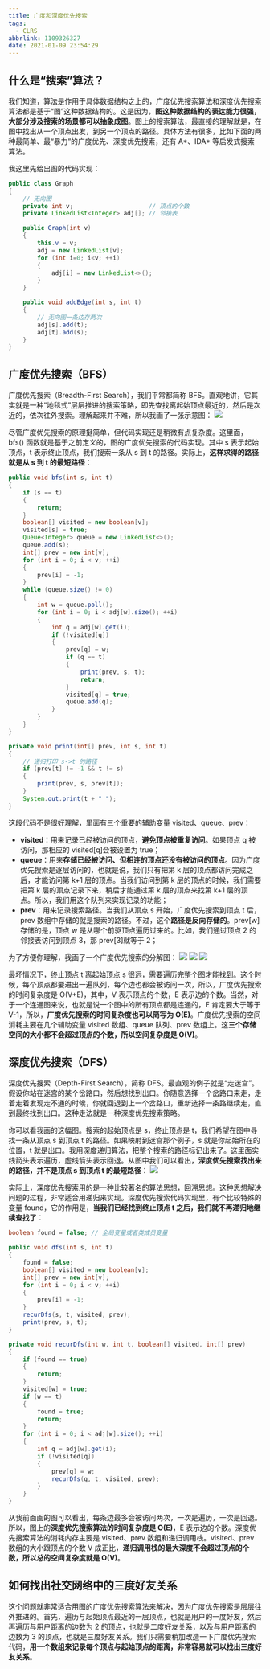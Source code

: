 ```yaml
---
title: 广度和深度优先搜索
tags:
  - CLRS
abbrlink: 1109326327
date: 2021-01-09 23:54:29
---
```

## 什么是“搜索”算法？
我们知道，算法是作用于具体数据结构之上的，广度优先搜索算法和深度优先搜索算法都是基于“图”这种数据结构的。这是因为，**图这种数据结构的表达能力很强，大部分涉及搜索的场景都可以抽象成图**。图上的搜索算法，最直接的理解就是，在图中找出从一个顶点出发，到另一个顶点的路径。具体方法有很多，比如下面的两种最简单、最“暴力”的广度优先、深度优先搜索，还有 A\*、IDA\* 等启发式搜索算法。

我这里先给出图的代码实现：
```java
public class Graph 
{ 
    // 无向图
    private int v;                     // 顶点的个数
    private LinkedList<Integer> adj[]; // 邻接表

    public Graph(int v) 
    {
        this.v = v;
        adj = new LinkedList[v];
        for (int i=0; i<v; ++i) 
        {
            adj[i] = new LinkedList<>();
        }
    }

    public void addEdge(int s, int t) 
    { 
        // 无向图一条边存两次
        adj[s].add(t);
        adj[t].add(s);
    }
}
```
<!--more-->

## 广度优先搜索（BFS）
广度优先搜索（Breadth-First Search），我们平常都简称 BFS。直观地讲，它其实就是一种“地毯式”层层推进的搜索策略，即先查找离起始顶点最近的，然后是次近的，依次往外搜索。理解起来并不难，所以我画了一张示意图：
![](https://raw.githubusercontent.com/necusjz/p/master/CLRS/geek/165.png)

尽管广度优先搜索的原理挺简单，但代码实现还是稍微有点复杂度。这里面，bfs() 函数就是基于之前定义的，图的广度优先搜索的代码实现。其中 s 表示起始顶点，t 表示终止顶点，我们搜索一条从 s 到 t 的路径。实际上，**这样求得的路径就是从 s 到 t 的最短路径**：
```java
public void bfs(int s, int t) 
{
    if (s == t)
    {
        return;
    }
    boolean[] visited = new boolean[v];
    visited[s] = true;
    Queue<Integer> queue = new LinkedList<>();
    queue.add(s);
    int[] prev = new int[v];
    for (int i = 0; i < v; ++i) 
    {
        prev[i] = -1;
    }
    while (queue.size() != 0) 
    {
        int w = queue.poll();
        for (int i = 0; i < adj[w].size(); ++i) 
        {
            int q = adj[w].get(i);
            if (!visited[q]) 
            {
                prev[q] = w;
                if (q == t) 
                {
                    print(prev, s, t);
                    return;
                }
                visited[q] = true;
                queue.add(q);
            }
        }
    }
}

private void print(int[] prev, int s, int t) 
{ 
    // 递归打印 s->t 的路径
    if (prev[t] != -1 && t != s) 
    {
        print(prev, s, prev[t]);
    }
    System.out.print(t + " ");
}
```

这段代码不是很好理解，里面有三个重要的辅助变量 visited、queue、prev：
- **visited**：用来记录已经被访问的顶点，**避免顶点被重复访问**。如果顶点 q 被访问，那相应的 visited\[q]会被设置为 true；
- **queue**：用来**存储已经被访问、但相连的顶点还没有被访问的顶点**。因为广度优先搜索是逐层访问的，也就是说，我们只有把第 k 层的顶点都访问完成之后，才能访问第 k+1 层的顶点。当我们访问到第 k 层的顶点的时候，我们需要把第 k 层的顶点记录下来，稍后才能通过第 k 层的顶点来找第 k+1 层的顶点。所以，我们用这个队列来实现记录的功能；
- **prev**：用来记录搜索路径。当我们从顶点 s 开始，广度优先搜索到顶点 t 后，prev 数组中存储的就是搜索的路径。不过，这个**路径是反向存储的**。prev\[w]存储的是，顶点 w 是从哪个前驱顶点遍历过来的。比如，我们通过顶点 2 的邻接表访问到顶点 3，那 prev\[3]就等于 2；

为了方便你理解，我画了一个广度优先搜索的分解图：
![](https://raw.githubusercontent.com/necusjz/p/master/CLRS/geek/166.png)
![](https://raw.githubusercontent.com/necusjz/p/master/CLRS/geek/167.png)
![](https://raw.githubusercontent.com/necusjz/p/master/CLRS/geek/168.png)

最坏情况下，终止顶点 t 离起始顶点 s 很远，需要遍历完整个图才能找到。这个时候，每个顶点都要进出一遍队列，每个边也都会被访问一次，所以，广度优先搜索的时间复杂度是 O(V+E)，其中，V 表示顶点的个数，E 表示边的个数。当然，对于一个连通图来说，也就是说一个图中的所有顶点都是连通的，E 肯定要大于等于 V-1，所以，**广度优先搜索的时间复杂度也可以简写为 O(E)**。广度优先搜索的空间消耗主要在几个辅助变量 visited 数组、queue 队列、prev 数组上。这**三个存储空间的大小都不会超过顶点的个数，所以空间复杂度是 O(V)**。

## 深度优先搜索（DFS）
深度优先搜索（Depth-First Search），简称 DFS。最直观的例子就是“走迷宫”。假设你站在迷宫的某个岔路口，然后想找到出口。你随意选择一个岔路口来走，走着走着发现走不通的时候，你就回退到上一个岔路口，重新选择一条路继续走，直到最终找到出口。这种走法就是一种深度优先搜索策略。

你可以看我画的这幅图。搜索的起始顶点是 s，终止顶点是 t，我们希望在图中寻找一条从顶点 s 到顶点 t 的路径。如果映射到迷宫那个例子，s 就是你起始所在的位置，t 就是出口。我用深度递归算法，把整个搜索的路径标记出来了。这里面实线箭头表示遍历，虚线箭头表示回退。从图中我们可以看出，**深度优先搜索找出来的路径，并不是顶点 s 到顶点 t 的最短路径**：
![](https://raw.githubusercontent.com/necusjz/p/master/CLRS/geek/169.png)

实际上，深度优先搜索用的是一种比较著名的算法思想，回溯思想。这种思想解决问题的过程，非常适合用递归来实现。深度优先搜索代码实现里，有个比较特殊的变量 found，它的作用是，**当我们已经找到终止顶点 t 之后，我们就不再递归地继续查找了**：
```java
boolean found = false; // 全局变量或者类成员变量

public void dfs(int s, int t) 
{
    found = false;
    boolean[] visited = new boolean[v];
    int[] prev = new int[v];
    for (int i = 0; i < v; ++i) 
    {
        prev[i] = -1;
    }
    recurDfs(s, t, visited, prev);
    print(prev, s, t);
}

private void recurDfs(int w, int t, boolean[] visited, int[] prev) 
{
    if (found == true) 
    {
        return;
    }
    visited[w] = true;
    if (w == t) 
    {
        found = true;
        return;
    }
    for (int i = 0; i < adj[w].size(); ++i) 
    {
        int q = adj[w].get(i);
        if (!visited[q]) 
        {
            prev[q] = w;
            recurDfs(q, t, visited, prev);
        }
    }
}
```

从我前面画的图可以看出，每条边最多会被访问两次，一次是遍历，一次是回退。所以，图上的**深度优先搜索算法的时间复杂度是 O(E)**，E 表示边的个数。深度优先搜索算法的消耗内存主要是 visited、prev 数组和递归调用栈。visited、prev 数组的大小跟顶点的个数 V 成正比，**递归调用栈的最大深度不会超过顶点的个数，所以总的空间复杂度就是 O(V)**。

## 如何找出社交网络中的三度好友关系
这个问题就非常适合用图的广度优先搜索算法来解决，因为广度优先搜索是层层往外推进的。首先，遍历与起始顶点最近的一层顶点，也就是用户的一度好友，然后再遍历与用户距离的边数为 2 的顶点，也就是二度好友关系，以及与用户距离的边数为 3 的顶点，也就是三度好友关系。我们只需要稍加改造一下广度优先搜索代码，**用一个数组来记录每个顶点与起始顶点的距离，非常容易就可以找出三度好友关系**。
